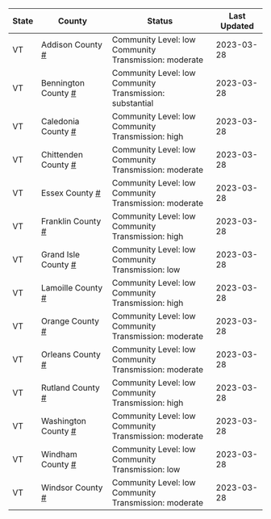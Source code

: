 State | County | Status | Last Updated
--- | --- | --- | --- 
VT | Addison County <a href="#addison_county">#</a> | <a name="addison_county"></a>Community Level: low<br/>Community Transmission: moderate | 2023-03-28
VT | Bennington County <a href="#bennington_county">#</a> | <a name="bennington_county"></a>Community Level: low<br/>Community Transmission: substantial | 2023-03-28
VT | Caledonia County <a href="#caledonia_county">#</a> | <a name="caledonia_county"></a>Community Level: low<br/>Community Transmission: high | 2023-03-28
VT | Chittenden County <a href="#chittenden_county">#</a> | <a name="chittenden_county"></a>Community Level: low<br/>Community Transmission: moderate | 2023-03-28
VT | Essex County <a href="#essex_county">#</a> | <a name="essex_county"></a>Community Level: low<br/>Community Transmission: moderate | 2023-03-28
VT | Franklin County <a href="#franklin_county">#</a> | <a name="franklin_county"></a>Community Level: low<br/>Community Transmission: high | 2023-03-28
VT | Grand Isle County <a href="#grand_isle_county">#</a> | <a name="grand_isle_county"></a>Community Level: low<br/>Community Transmission: low | 2023-03-28
VT | Lamoille County <a href="#lamoille_county">#</a> | <a name="lamoille_county"></a>Community Level: low<br/>Community Transmission: high | 2023-03-28
VT | Orange County <a href="#orange_county">#</a> | <a name="orange_county"></a>Community Level: low<br/>Community Transmission: moderate | 2023-03-28
VT | Orleans County <a href="#orleans_county">#</a> | <a name="orleans_county"></a>Community Level: low<br/>Community Transmission: moderate | 2023-03-28
VT | Rutland County <a href="#rutland_county">#</a> | <a name="rutland_county"></a>Community Level: low<br/>Community Transmission: high | 2023-03-28
VT | Washington County <a href="#washington_county">#</a> | <a name="washington_county"></a>Community Level: low<br/>Community Transmission: moderate | 2023-03-28
VT | Windham County <a href="#windham_county">#</a> | <a name="windham_county"></a>Community Level: low<br/>Community Transmission: low | 2023-03-28
VT | Windsor County <a href="#windsor_county">#</a> | <a name="windsor_county"></a>Community Level: low<br/>Community Transmission: moderate | 2023-03-28
